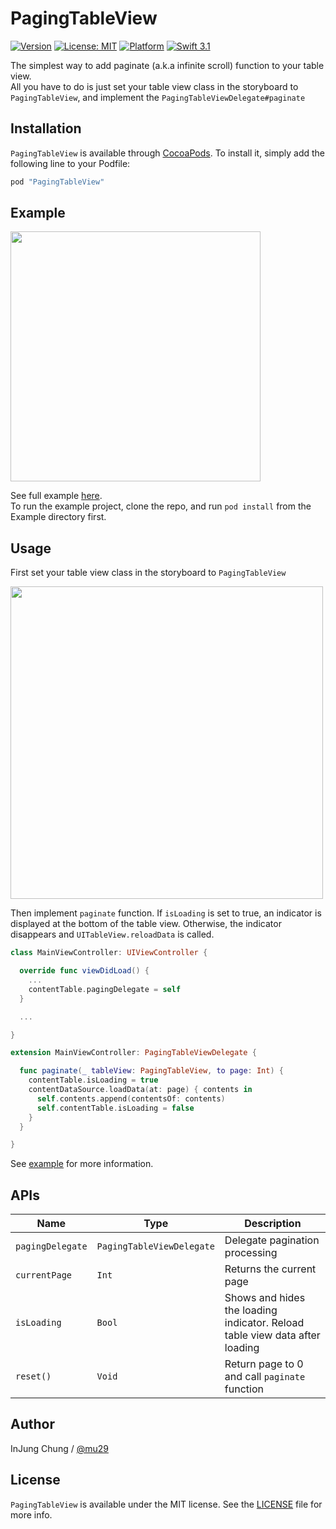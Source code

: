 # PagingTableView

[![Version](https://img.shields.io/cocoapods/v/PagingTableView.svg?style=flat)](http://cocoapods.org/pods/PagingTableView)
[![License: MIT](https://img.shields.io/badge/license-MIT-green.svg?style=flat)](https://github.com/mu29/PagingTableView/blob/master/LICENSE)
[![Platform](https://img.shields.io/cocoapods/p/PagingTableView.svg?style=flat)](http://cocoapods.org/pods/PagingTableView)
[![Swift 3.1](https://img.shields.io/badge/Swift-3.1-orange.svg?style=flat)](https://developer.apple.com/swift/)

The simplest way to add paginate (a.k.a infinite scroll) function to your table view.  
All you have to do is just set your table view class in the storyboard to `PagingTableView`, and implement the `PagingTableViewDelegate#paginate`

## Installation

`PagingTableView` is available through [CocoaPods](http://cocoapods.org). To install
it, simply add the following line to your Podfile:

```ruby
pod "PagingTableView"
```

## Example

<img src="etc/example.gif" width="400" />

See full example [here](https://github.com/mu29/PagingTableView/blob/master/Example).  
To run the example project, clone the repo, and run `pod install` from the Example directory first.

## Usage

First set your table view class in the storyboard to `PagingTableView`

<img src="etc/usage1.png" width="500" />

Then implement `paginate` function. If `isLoading` is set to true, an indicator is displayed at the bottom of the table view. Otherwise, the indicator disappears and `UITableView.reloadData` is called.

```swift
class MainViewController: UIViewController {

  override func viewDidLoad() {
    ...
    contentTable.pagingDelegate = self
  }

  ...

}

extension MainViewController: PagingTableViewDelegate {

  func paginate(_ tableView: PagingTableView, to page: Int) {
    contentTable.isLoading = true
    contentDataSource.loadData(at: page) { contents in
      self.contents.append(contentsOf: contents)
      self.contentTable.isLoading = false
    }
  }

}
```

See [example](https://github.com/mu29/PagingTableView/blob/master/Example) for more information.

## APIs

| Name | Type | Description |
|---|---|---|
| `pagingDelegate` | `PagingTableViewDelegate` | Delegate pagination processing |
| `currentPage` | `Int` | Returns the current page |
| `isLoading` | `Bool` | Shows and hides the loading indicator. Reload table view data after loading |
| `reset()` | `Void` | Return page to 0 and call `paginate` function |

## Author

InJung Chung / [@mu29](http://mu29.github.io/)

## License

`PagingTableView` is available under the MIT license. See the [LICENSE](https://github.com/mu29/PagingTableView/blob/master/LICENSE) file for more info.
